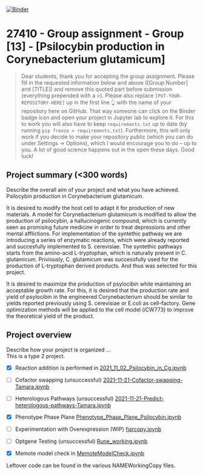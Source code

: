 [![Binder](https://mybinder.org/badge_logo.svg)](https://mybinder.org/v2/gh/27410/[PUT-YOUR-REPOSITORY-HERE]/main)

# 27410 - Group assignment - Group [13] - [Psilocybin production in Corynebacterium glutamicum]

> Dear students, thank you for accepting the group assignment. Please fill in the
> requested information below and above ([Group Number] and [TITLE]) and remove this quoted part before submission (everything prepended with a >).
> Please also replace `[PUT-YOUR-REPOSITORY-HERE]` up in the first line 👆 with the name of your repository here on GitHub.
> That way someone can click on the Binder badge icon and open your project in Jupyter lab to explore it.
> For this to work you will also have to keep `requirements.txt` up to date (by running `pip freeze > requirements.txt`).
> Furthermore, this will only work if you decide to make your repository public (which you can do under Settings -> Options),
> which I would encourage you to do – up to you. A lot of good science happens out in the open these days.
> Good luck!

## Project summary (<300 words)
Describe the overall aim of your project and what you have achieved.\
Psilocybin production in Corynebacterium glutamicum.

It is desired to modify the host cell to adapt it for production of new materials. A model for Corynebacterium glutamicum is modified to allow the production of psilocybin, a hallucinogenic compound, which is currently seen as promising future medicine in order to treat depressions and other mental afflictions. 
For implementation of the syntethic pathway we are introducing a series of enzymatic reactions, which were already reported and succesfully implemented to S. cerevisiae. The syntethic pathways starts from the amino-acid L-tryptophan, which is naturally present in C. glutamicum. Priviously, C. glutamicum was successfully used for the production of L-tryptophan derived products. And thus was selected for this project.

It is desired to maximize the production of psylocibin while maintaining an acceptable growth rate. For this, it is desired that the production rate and yield of psylocibin in the engineered Corynebacterium should be similar to yields reported previously using S. cerevisiae or E.coli as cell-factory. 
Gene optimization methods will be applied to the cell model (iCW773) to improve the theoretical yield of the product. 

## Project overview
Describe how your project is organized ...\
This is a type 2 project.

- [x] Reaction addition is performed in [2021_11_02_Psilocybin_in_Cg.ipynb](2021_11_02_Psilocybin_in_Cg.ipynb)
- [ ] Cofactor swapping (unsuccessful) [2021-11-21-Cofactor-swapping-Tamara.ipynb](2021-11-21-Cofactor-swapping-Tamara.ipynb)
- [ ] Heterologous Pathways (unsuccessful) [2021-11-21-Predict-heterologous-pathways-Tamara.ipynb](2021-11-21-Predict-heterologous-pathways-Tamara.ipynb)
- [x] Phenotype Phase Plane [Phenotype_Phase_Plane_Psilocybin.ipynb](Phenotype_Phase_Plane_Psilocybin.ipynb)
- [ ] Experimentation with Overexpression (WIP) [fjarcopy.ipynb](fjarcopy.ipynb)
- [ ] Optgene Testing (unsuccessful) [Rune_working.ipynb](Rune_working.ipynb)
- [x] Memote model check in [MemoteModelCheck.ipynb](MemoteModelCheck.ipynb)


Leftover code can be found in the various NAMEWorkingCopy files.
